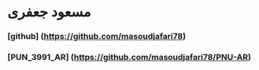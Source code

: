 # مسعود جعفری

### [github] (https://github.com/masoudjafari78)

### [PUN_3991_AR] (https://github.com/masoudjafari78/PNU-AR)
